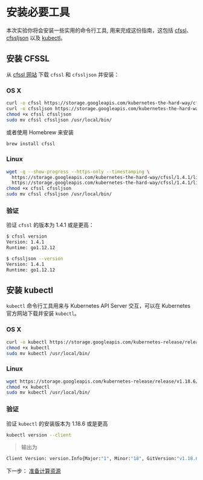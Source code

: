 # 安装必要工具

本次实验你将会安装一些实用的命令行工具, 用来完成这份指南，这包括 [cfssl](https://github.com/cloudflare/cfssl)、[cfssljson](https://github.com/cloudflare/cfssl) 以及 [kubectl](https://kubernetes.io/docs/tasks/tools/install-kubectl)。

## 安装 CFSSL

从 [cfssl 网站](https://pkg.cfssl.org) 下载 `cfssl` 和 `cfssljson` 并安装：

### OS X

```bash
curl -o cfssl https://storage.googleapis.com/kubernetes-the-hard-way/cfssl/1.4.1/darwin/cfssl
curl -o cfssljson https://storage.googleapis.com/kubernetes-the-hard-way/cfssl/1.4.1/darwin/cfssljson
chmod +x cfssl cfssljson
sudo mv cfssl cfssljson /usr/local/bin/
```

或者使用 Homebrew 来安装

```bash
brew install cfssl
```

### Linux

```bash
wget -q --show-progress --https-only --timestamping \
  https://storage.googleapis.com/kubernetes-the-hard-way/cfssl/1.4.1/linux/cfssl \
  https://storage.googleapis.com/kubernetes-the-hard-way/cfssl/1.4.1/linux/cfssljson
chmod +x cfssl cfssljson
sudo mv cfssl cfssljson /usr/local/bin/
```

### 验证

验证 `cfssl` 的版本为 1.4.1 或是更高：

```bash
$ cfssl version
Version: 1.4.1
Runtime: go1.12.12

$ cfssljson --version
Version: 1.4.1
Runtime: go1.12.12
```

## 安装 kubectl

`kubectl` 命令行工具用来与 Kubernetes API Server 交互，可以在 Kubernetes 官方网站下载并安装 `kubectl`。

### OS X

```bash
curl -o kubectl https://storage.googleapis.com/kubernetes-release/release/v1.18.6/bin/darwin/amd64/kubectl
chmod +x kubectl
sudo mv kubectl /usr/local/bin/
```

### Linux

```bash
wget https://storage.googleapis.com/kubernetes-release/release/v1.18.6/bin/linux/amd64/kubectl
chmod +x kubectl
sudo mv kubectl /usr/local/bin/
```

### 验证

验证 `kubectl` 的安装版本为 1.18.6 或是更高

```bash
kubectl version --client
```

> 输出为

```bash
Client Version: version.Info{Major:"1", Minor:"18", GitVersion:"v1.18.6", GitCommit:"dff82dc0de47299ab66c83c626e08b245ab19037", GitTreeState:"clean", BuildDate:"2020-07-15T16:58:53Z", GoVersion:"go1.13.9", Compiler:"gc", Platform:"linux/amd64"}
```

下一步： [准备计算资源](03-compute-resources.md)

